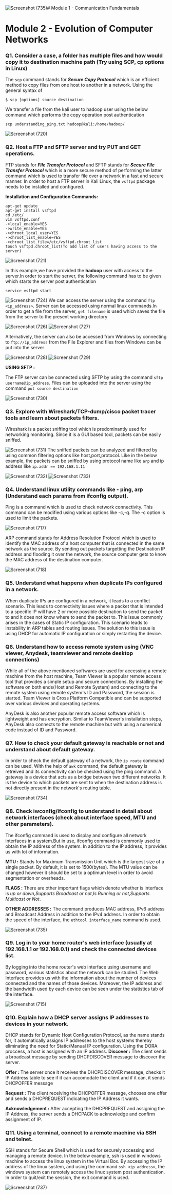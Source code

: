 ![Screenshot (735)](https://github.com/user-attachments/assets/f7743c48-bde2-45c5-bc4c-3f0d29fba49a)# Module 1 - Communication Fundamentals
# Module 2 - Evolution of Computer Networks

### Q1. Consider a case, a folder has multiple files and how would copy it to destination machine path (Try using SCP, cp options in Linux)
The `scp` command stands for **_Secure Copy Protocol_** which is an efficient method to copy files from one host to another in a network. Using the general syntax of 
```
$ scp [options] source destination
```
We transfer a file from the kali user to hadoop user using the below command which performs the copy operation post authentication
```
scp understanding_ping.txt hadoop@kali:/home/hadoop/
```

![Screenshot (720)](https://github.com/user-attachments/assets/598a2f76-ca88-4ea3-90a1-30dc78e4e50c)

### Q2. Host a FTP and SFTP server and try PUT and GET operations.
FTP stands for _**File Transfer Protocol**_ and SFTP stands for _**Secure File Transfer Protocol**_ which is a more secure method of performing the latter command which is used to transfer file over a network in a fast and secure manner.
In order to host a FTP server in Kali Linux, the `vsftpd` package needs to be installed and configured.

**Installation and Configuration Commands:**
```
apt-get update
apt-get install vsftpd
cd /etc/
vim vsftpd.conf
->local_enable=YES
->write_enable=YES
->chroot_local_user=YES
->chroot_list_enable=YES
->chroot_list_file=/etc/vsftpd.chroot_list
touch vsftpd.chroot_list(To add list of users having access to the server)
```
![Screenshot (721)](https://github.com/user-attachments/assets/06245a98-4f80-415e-b7fc-9141da12e66c)

In this example,we have provided the **hadoop** user with access to the server.In order to start the server, the following command has to be given which starts the server post authentication
```
service vsftpd start
```
![Screenshot (724)](https://github.com/user-attachments/assets/5c48cdc5-4e90-4319-80ec-9a645231d6a5)
We can access the server using the command `ftp <ip_address>`. Server can be accessed using normal linux commands.In order to get a file from the server, `get filename` is used which saves the file from the server to the present working directory

![Screenshot (726)](https://github.com/user-attachments/assets/9516fd59-c7e8-4864-8f1d-455e4830b3d2)
![Screenshot (727)](https://github.com/user-attachments/assets/a9d92fb2-fa55-43ec-af97-f7ca111c0e47)

Alternatively, the server can also be accessed from Windows by connecting to `ftp://ip_address` from the File Explorer and files from Windows can be put into the server

![Screenshot (728)](https://github.com/user-attachments/assets/631df8c5-939b-44ac-8f45-2036dba3d5b9)
![Screenshot (729)](https://github.com/user-attachments/assets/f1acbc68-f52d-42d9-93bb-0783837f07b5)

**USING SFTP :**

The FTP server can be connected using SFTP by using the command `sftp username@ip_address`.  Files can be uploaded into the server using the command `put source destination`

![Screenshot (730)](https://github.com/user-attachments/assets/4324d8ca-5c65-4e23-bc0a-e59eb51d764a)

### Q3. Explore with Wireshark/TCP-dump/cisco packet tracer tools and learn about packets filters.
Wireshark is a packet sniffing tool which is predominantly used for networking monitoring. Since it is a GUI based tool, packets can be easily sniffed.

![Screenshot (731)](https://github.com/user-attachments/assets/566a5b73-3ab8-43e8-95be-0cfc2e019ee1)
The sniffed packets can be analyzed and filtered by using common filtering options like host,port,protocol. Like in the below example, the packets can be sniffed by using protocol name like `arp` and ip address like `ip.addr == 192.168.1.11`

![Screenshot (732)](https://github.com/user-attachments/assets/3d67bfb8-889f-4a09-8749-662ff2ee6390)
![Screenshot (733)](https://github.com/user-attachments/assets/99967c7a-be59-401f-ba1e-a2d815dabb77)

### Q4. Understand linux utility commands like - ping, arp (Understand each params from ifconfig output).
Ping is a command which is used to check network connectivity. This command can be modified using various options like -c,-q. The -c option is used to limit the packets.

![Screenshot (717)](https://github.com/user-attachments/assets/12db9327-9821-4f4f-ab29-9a9073a0f9a8)

ARP command stands for Address Resolution Protocol which is used to identify the MAC address of a host computer that is connected in the same network as the source. By sending out packets targetting the Destination IP address and flooding it over the network, the source computer gets to know the MAC address of the destination computer.

![Screenshot (718)](https://github.com/user-attachments/assets/aea86bf0-2a1a-46dd-b6ac-925f482934a3)

### Q5. Understand what happens when duplicate IPs configured in a network.
When duplicate IPs are configured in a network, it leads to a conflict scenario. This leads to connectivity issues where a packet that is intended to a specific IP will have 2 or more possible destination to send the packet to and it does not know where to send the packet to. This issue commonly arises in the cases of Static IP configuration. This scenario leads to instability in ARP tables and routing issues.
The solution to this issue is using DHCP for automatic IP configuration or simply restarting the device.

### Q6. Understand how to access remote system using (VNC viewer, Anydesk, teamviewer and remote desktop connections)
While all of the above mentioned softwares are used for accessing a remote machine from the host machine, Team Viewer is a popular remote access tool that provides a simple setup and secure connections. By installing the software on both ends(Host and Remote System) and connecting to the remote system using remote system's ID and Password, the session is started. Team Viewer is Cross Platform Compatible and can be supported over various devices and operating systems.

AnyDesk is also another popular remote access software which is lightweight and has encryption. Similar to TeamViewer's installation steps, AnyDesk also connects to the remote machine but with using a numerical code instead of ID and Password. 

### Q7. How to check your default gateway is reachable or not and understand about default gateway.
In order to check the default gateway of a network, the `ip route` command can be used. With the help of `awk` command, the default gateway is retreived and its connectivity can be checked using the ping command.
A gateway is a device that acts as a bridge between two different networks. It is the device to which packets are sent to when the destination address is not directly present in the network's routing table. 

![Screenshot (734)](https://github.com/user-attachments/assets/bbdf9644-248f-4bb8-999b-ac1e341a0848)

### Q8. Check iwconfig/ifconfig to understand in detail about network interfaces (check about interface speed, MTU and other parameters).
The ifconfig command is used to display and configure all network interfaces in a system.But in use, ifconfig command is commonly used to obtain the IP address of the system. In addition to the IP address, it provides us with lot of information.

**MTU :** Stands for Maximum Transmission Unit which is the largest size of a single packet. By default, it is set to 1500(bytes). The MTU value can be changed however it should be set to a optimum level in order to avoid segmentation or overheads.

**FLAGS :** There are other important flags which denote whether is interface is _up or down_,_Supports Broadcast or not_,_Is Running or not_,_Supports Multicast or Not_.

**OTHER ADDRESSES :** The command produces MAC address, IPv6 address and Broadcast Address in addition to the IPv4 address.
In order to obtain the speed of the interface, the `ethtool interface_name` command is used.

![Screenshot (735)](https://github.com/user-attachments/assets/5851cedc-0bbd-4f9f-a58d-cb40fe5550c5)

### Q9. Log in to your home router's web interface (usually at 192.168.1.1 or 192.168.0.1) and check the connected devices list.
By logging into the home router's web interface using username and password, various statistics about the network can be studied. The Web Interface provides us with the information about the number of devices connected and the names of those devices. Moreover, the IP address and the bandwidth used by each device can be seen under the statistics tab of the interface.

![Screenshot (715)](https://github.com/user-attachments/assets/17071791-fdf1-4999-aa4e-bb32e15b59a9)

### Q10. Explain how a DHCP server assigns IP addresses to devices in your network.
DHCP stands for Dynamic Host Configuration Protocol, as the name stands for, it automatically assigns IP addresses to the host systems thereby eliminating the need for Static/Manual IP configuration. Using the DORA proccess, a host is assigned with an IP address.
**Discover :** The client sends a broadcast message by sending DHCPDISCOVER message to discover the server.

**Offer :** The server once it receives the DHCPDISCOVER message, checks it IP Address table to see if it can accomodate the client and if it can, it sends DHCPOFFER message

**Request :** The client receiving the DHCPOFFER message, chooses one offer and sends a DHCPREQUEST indicating the IP Address it wants.

**Acknowledgement :** After accepting the DHCPREQUEST and assigning the IP Address, the server sends a DHCPACK to acknowledge and confirm assignment of IP.

### Q11. Using a terminal, connect to a remote machine via SSH and telnet.
SSH stands for Secure Shell which is used for securely accessing and managing a remote device. In the below example, ssh is used in windows machine to access the linux system in the Virtual Box. By accessing the IP address of the linux system, and using the command `ssh <ip_address>`, the windows system can remotely access the linux system post authentication. In order to quit/exit the session, the exit command is used.

![Screenshot (737)](https://github.com/user-attachments/assets/20c170d3-8ad3-491d-9b7a-b9ee200abacb)
